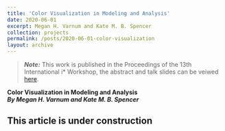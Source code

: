 ```yaml
---
title: 'Color Visualization in Modeling and Analysis'
date: 2020-06-01
excerpt: Megan H. Varnum and Kate M. B. Spencer
collection: projects
permalink: /posts/2020-06-01-color-visualization
layout: archive
---
```


> **_Note:_** This work is published in the Proceedings of the 13th International i* Workshop, the abstract and talk slides can be veiwed [here](https://amgrubb.github.io/publication/2020-Towards-an-Evaluation-Visualization-with-Color).

**Color Visualization in Modeling and Analysis**  
**_By Megan H. Varnum and Kate M. B. Spencer_**




This article is under construction
---